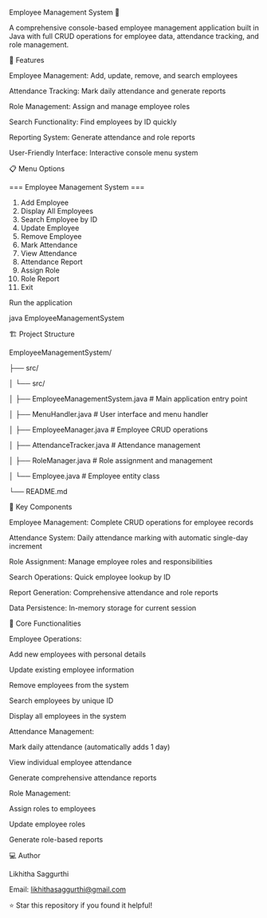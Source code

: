 Employee Management System 👥

A comprehensive console-based employee management application built in Java with full CRUD operations for employee data, attendance tracking, and role management.

🚀 Features

Employee Management: Add, update, remove, and search employees

Attendance Tracking: Mark daily attendance and generate reports

Role Management: Assign and manage employee roles

Search Functionality: Find employees by ID quickly

Reporting System: Generate attendance and role reports

User-Friendly Interface: Interactive console menu system

📋 Menu Options

=== Employee Management System ===
1. Add Employee
2. Display All Employees
3. Search Employee by ID
4. Update Employee
5. Remove Employee
6. Mark Attendance
7. View Attendance
8. Attendance Report
9. Assign Role
10. Role Report
0. Exit


Run the application

java EmployeeManagementSystem


🏗️ Project Structure

EmployeeManagementSystem/

├── src/

│   └── src/

│       ├── EmployeeManagementSystem.java  # Main application entry point

│       ├── MenuHandler.java               # User interface and menu handler

│       ├── EmployeeManager.java           # Employee CRUD operations

│       ├── AttendanceTracker.java         # Attendance management

│       ├── RoleManager.java               # Role assignment and management

│       └── Employee.java                  # Employee entity class

└── README.md

🔧 Key Components

Employee Management: Complete CRUD operations for employee records

Attendance System: Daily attendance marking with automatic single-day increment

Role Assignment: Manage employee roles and responsibilities

Search Operations: Quick employee lookup by ID

Report Generation: Comprehensive attendance and role reports

Data Persistence: In-memory storage for current session

💼 Core Functionalities

Employee Operations:

Add new employees with personal details

Update existing employee information

Remove employees from the system

Search employees by unique ID

Display all employees in the system

Attendance Management:

Mark daily attendance (automatically adds 1 day)

View individual employee attendance

Generate comprehensive attendance reports

Role Management:

Assign roles to employees

Update employee roles

Generate role-based reports

💻 Author

Likhitha Saggurthi

Email: likhithasaggurthi@gmail.com

⭐ Star this repository if you found it helpful!
